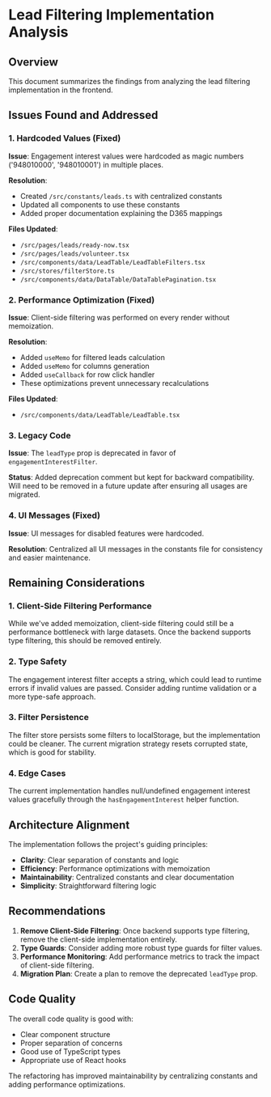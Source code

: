 # Lead Filtering Implementation Analysis

## Overview
This document summarizes the findings from analyzing the lead filtering implementation in the frontend.

## Issues Found and Addressed

### 1. Hardcoded Values (Fixed)
**Issue**: Engagement interest values were hardcoded as magic numbers ('948010000', '948010001') in multiple places.

**Resolution**: 
- Created `/src/constants/leads.ts` with centralized constants
- Updated all components to use these constants
- Added proper documentation explaining the D365 mappings

**Files Updated**:
- `/src/pages/leads/ready-now.tsx`
- `/src/pages/leads/volunteer.tsx`
- `/src/components/data/LeadTable/LeadTableFilters.tsx`
- `/src/stores/filterStore.ts`
- `/src/components/data/DataTable/DataTablePagination.tsx`

### 2. Performance Optimization (Fixed)
**Issue**: Client-side filtering was performed on every render without memoization.

**Resolution**:
- Added `useMemo` for filtered leads calculation
- Added `useMemo` for columns generation
- Added `useCallback` for row click handler
- These optimizations prevent unnecessary recalculations

**Files Updated**:
- `/src/components/data/LeadTable/LeadTable.tsx`

### 3. Legacy Code
**Issue**: The `leadType` prop is deprecated in favor of `engagementInterestFilter`.

**Status**: Added deprecation comment but kept for backward compatibility. Will need to be removed in a future update after ensuring all usages are migrated.

### 4. UI Messages (Fixed)
**Issue**: UI messages for disabled features were hardcoded.

**Resolution**: Centralized all UI messages in the constants file for consistency and easier maintenance.

## Remaining Considerations

### 1. Client-Side Filtering Performance
While we've added memoization, client-side filtering could still be a performance bottleneck with large datasets. Once the backend supports type filtering, this should be removed entirely.

### 2. Type Safety
The engagement interest filter accepts a string, which could lead to runtime errors if invalid values are passed. Consider adding runtime validation or a more type-safe approach.

### 3. Filter Persistence
The filter store persists some filters to localStorage, but the implementation could be cleaner. The current migration strategy resets corrupted state, which is good for stability.

### 4. Edge Cases
The current implementation handles null/undefined engagement interest values gracefully through the `hasEngagementInterest` helper function.

## Architecture Alignment

The implementation follows the project's guiding principles:
- **Clarity**: Clear separation of constants and logic
- **Efficiency**: Performance optimizations with memoization
- **Maintainability**: Centralized constants and clear documentation
- **Simplicity**: Straightforward filtering logic

## Recommendations

1. **Remove Client-Side Filtering**: Once backend supports type filtering, remove the client-side implementation entirely.
2. **Type Guards**: Consider adding more robust type guards for filter values.
3. **Performance Monitoring**: Add performance metrics to track the impact of client-side filtering.
4. **Migration Plan**: Create a plan to remove the deprecated `leadType` prop.

## Code Quality

The overall code quality is good with:
- Clear component structure
- Proper separation of concerns
- Good use of TypeScript types
- Appropriate use of React hooks

The refactoring has improved maintainability by centralizing constants and adding performance optimizations.